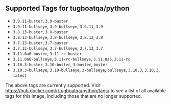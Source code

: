 ## Supported Tags for tugboatqa/python

* `3.9.11-buster`, `3.9-buster`
* `3.9.11-bullseye`, `3.9-bullseye`, `3.9.11`, `3.9`
* `3.8.13-buster`, `3.8-buster`
* `3.8.13-bullseye`, `3.8-bullseye`, `3.8.13`, `3.8`
* `3.7.13-buster`, `3.7-buster`
* `3.7.13-bullseye`, `3.7-bullseye`, `3.7.13`, `3.7`
* `3.11.0a6-buster`, `3.11-rc-buster`
* `3.11.0a6-bullseye`, `3.11-rc-bullseye`, `3.11.0a6`, `3.11-rc`
* `3.10.3-buster`, `3.10-buster`, `3-buster`, `buster`
* `3.10.3-bullseye`, `3.10-bullseye`, `3-bullseye`, `bullseye`, `3.10.3`, `3.10`, `3`, `latest`

The above tags are currently supported. Visit https://hub.docker.com/r/tugboatqa/python/tags/ to see a list of all available tags for this image, including those that are no longer supported.
